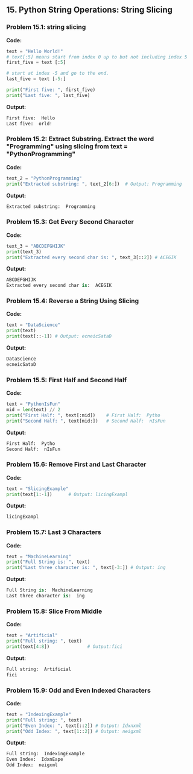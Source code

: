 ## 15. Python String Operations: String Slicing

### Problem 15.1: string slicing


**Code:**
```python
text = "Hello World!"
# text[:5] means start from index 0 up to but not including index 5
first_five = text [:5]

# start at index -5 and go to the end.
last_five = text [-5:]

print("First five: ", first_five)
print("Last five: ", last_five)
```

**Output:**
```python
First five:  Hello
Last five:  orld!
```

### Problem 15.2: Extract Substring. Extract the word "Programming" using slicing from text = "PythonProgramming" 


**Code:**
```python
text_2 = "PythonProgramming"
print("Extracted substring: ", text_2[6:])  # Output: Programming
```

**Output:**
```python
Extracted substring:  Programming
```

### Problem 15.3: Get Every Second Character 


**Code:**
```python
text_3 = "ABCDEFGHIJK"
print(text_3)
print("Extracted every second char is: ", text_3[::2]) # ACEGIK
```

**Output:**
```python
ABCDEFGHIJK
Extracted every second char is:  ACEGIK
```


### Problem 15.4: Reverse a String Using Slicing 


**Code:**
```python
text = "DataScience"
print(text)
print(text[::-1]) # Output: ecneicSataD
```

**Output:**
```python
DataScience
ecneicSataD
```


### Problem 15.5: First Half and Second Half 


**Code:**
```python
text = "PythonIsFun"
mid = len(text) // 2 
print("First Half: ", text[:mid])    # First Half:  Pytho
print("Second Half: ", text[mid:])   # Second Half:  nIsFun
```

**Output:**
```python
First Half:  Pytho
Second Half:  nIsFun
```

### Problem 15.6: Remove First and Last Character


**Code:**
```python
text = "SlicingExample"
print(text[1:-1])      # Output: licingExampl
```

**Output:**
```python
licingExampl
```

### Problem 15.7: Last 3 Characters 


**Code:**
```python
text = "MachineLearning"
print("Full String is: ", text)
print("Last three character is: ", text[-3:]) # Output: ing
```

**Output:**
```python
Full String is:  MachineLearning
Last three character is:  ing
```

### Problem 15.8: Slice From Middle 


**Code:**
```python
text = "Artificial"
print("Full string: ", text)
print(text[4:8])              # Output:fici
```

**Output:**
```python
Full string:  Artificial
fici
```

### Problem 15.9: Odd and Even Indexed Characters 


**Code:**
```python
text = "IndexingExample"
print("Full string: ", text)
print("Even Index: ", text[::2]) # Output: Idxnxml
print("Odd Index: ", text[1::2]) # Output: neigxml
```

**Output:**
```python
Full string:  IndexingExample
Even Index:  IdxnEape
Odd Index:  neigxml
```